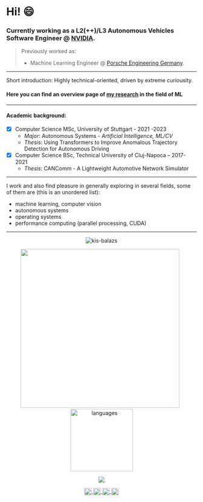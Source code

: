 # Hi! :smile:

### Currently working as a L2(++)/L3 Autonomous Vehicles Software Engineer @ [NVIDIA](https://github.com/NVIDIA).

> Previously worked as:
> - Machine Learning Engineer @ [Porsche Engineering Germany](https://www.porscheengineering.com/de/peg).

---

Short introduction: Highly technical-oriented, driven by extreme curiousity.

#### Here you can find an overview page of [my research](https://kis-balazs.github.io/ml-work/) in the field of ML

---

#### Academic background:
- [x] Computer Science MSc, University of Stuttgart - 2021 -2023
    - *Major*: Autonomous Systems - _Artificial Intelligence, ML/CV_
    - *Thesis*: Using Transformers to Improve Anomalous Trajectory Detection for Autonomous Driving
- [x] Computer Science BSc, Technical University of Cluj-Napoca – 2017-2021
    - *Thesis*: CANComm - A Lightweight Automotive Network Simulator
---

I work and also find pleasure in generally exploring in several fields, some of them are (this is an unordered list):
* machine learning, computer vision
* autonomous systems
* operating systems
* performance computing (parallel processing, CUDA)

---

<p align="center"> <img src="https://komarev.com/ghpvc/?username=kis-balazs&label=Profile%20views&color=0e75b6&style=flat" alt="kis-balazs" /> </p>

<!-- status codes -->
<a align="center">
    <p align="center">
        <img src="https://streak-stats.demolab.com/?user=kis-balazs&theme=tokyonight" width="420"/>&nbsp;&nbsp;<img src="https://github-readme-stats.vercel.app/api/top-langs/?username=kis-balazs&layout=compact&theme=tokyonight" alt="languages" height="165">
    </p>
</a>

<!-- total comps -->
<a align="center">
    <p align="center">
        <img src="https://github-profile-summary-cards.vercel.app/api/cards/profile-details?username=kis-balazs&theme=tokyonight&hide_border=true">
    </p>
</a>

<!-- websites and link -->
<p align="center">

<a href="https://www.linkedin.com/in/kis-balazs/" target="blank">
<img align="center" src="https://cdn.jsdelivr.net/npm/simple-icons@3.0.1/icons/linkedin.svg" alt="arshiamidos" height="20" width="20" />
</a>
<a href="https://www.reddit.com/user/balazs_kis" target="blank">
<img align="center" src="https://cdn.jsdelivr.net/npm/simple-icons@3.0.1/icons/reddit.svg" alt="arshiamidos" height="20" width="20" />
</a>
<a href="https://github.com/kis-balazs" target="blank">
<img align="center" src="https://cdn.jsdelivr.net/npm/simple-icons@3.0.1/icons/github.svg" alt="arshiamidos" height="20" width="20" />
</a>
<a href="https://gitlab.com/kis-balazs" target="blank">
<img align="center" src="https://cdn.jsdelivr.net/npm/simple-icons@3.0.1/icons/gitlab.svg" alt="arshiamidos" height="20" width="20" />
</a>
</p>

